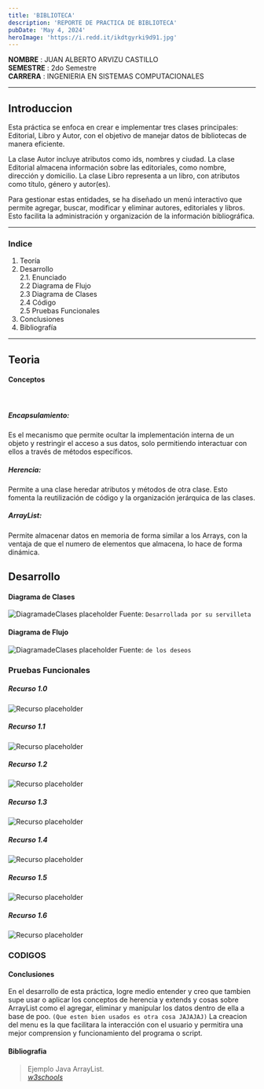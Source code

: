 ```yaml
---
title: 'BIBLIOTECA'
description: 'REPORTE DE PRACTICA DE BIBLIOTECA'
pubDate: 'May 4, 2024'
heroImage: 'https://i.redd.it/ikdtgyrki9d91.jpg'
---
```


**NOMBRE** : JUAN ALBERTO ARVIZU CASTILLO <br>
**SEMESTRE** : 2do Semestre<br>
**CARRERA** : INGENIERIA EN SISTEMAS COMPUTACIONALES

<hr>

## Introduccion

Esta práctica se enfoca en crear e implementar tres clases principales: Editorial, Libro y Autor, con el objetivo de manejar datos de bibliotecas de manera eficiente.

La clase Autor incluye atributos como ids, nombres y ciudad. La clase Editorial almacena información sobre las editoriales, como nombre, dirección y domicilio. La clase Libro representa a un libro, con atributos como título, género y autor(es).

Para gestionar estas entidades, se ha diseñado un menú interactivo que permite agregar, buscar, modificar y eliminar autores, editoriales y libros. Esto facilita la administración y organización de la información bibliográfica.

<hr>

### Indice

1. Teoría
2. Desarrollo <br>
2.1. Enunciado <br> 
2.2 Diagrama de Flujo <br> 
2.3 Diagrama de Clases <br> 
2.4 Código <br> 
2.5 Pruebas Funcionales
3. Conclusiones
4. Bibliografía

<hr>

## Teoria
#### Conceptos
<br>

##### Encapsulamiento:

Es el mecanismo que permite ocultar la implementación interna de un objeto y restringir el acceso a sus datos, solo permitiendo interactuar con ellos a través de métodos específicos.

##### Herencia:
Permite a una clase heredar atributos y métodos de otra clase. Esto fomenta la reutilización de código y la organización jerárquica de las clases.

##### ArrayList:

Permite almacenar datos en memoria de forma similar a los Arrays, con la ventaja de que el numero de elementos que almacena, lo hace de forma dinámica.

## Desarrollo

#### Diagrama de Clases

![DiagramadeClases placeholder](https://github.com/ArZz04/Personas/blob/main/resources/clases.png?raw=true)
Fuente: `Desarrollada por su servilleta`

#### Diagrama de Flujo

![DiagramadeClases placeholder](https://s1.significados.com/foto/diagrama-de-flujo-tipo-vertical.jpg?class=article)
Fuente: `de los deseos`

### Pruebas Funcionales
##### Recurso 1.0
![Recurso placeholder](../../../public/recurso3.png)
##### Recurso 1.1
![Recurso placeholder](../../../public/recurso3.1.png)
##### Recurso 1.2
![Recurso placeholder](../../../public/recurso3.2.png)
##### Recurso 1.3
![Recurso placeholder](../../../public/recurso3.3.png)
##### Recurso 1.4
![Recurso placeholder](../../../public/recurso3.4.png)
##### Recurso 1.5
![Recurso placeholder](../../../public/recurso3.5.png)
##### Recurso 1.6
![Recurso placeholder](../../../public/recurso3.6.png)


### CODIGOS

<script src="https://gist.github.com/ArZz04/4c349e951cd1d0966fab15e4ed28ee24.js"></script>

#### Conclusiones

En el desarrollo de esta práctica, logre medio entender y creo que tambien supe usar o aplicar los conceptos de herencia y extends y cosas sobre ArrayList como el agregar, eliminar y manipular los datos dentro de ella a base de poo. `(Que esten bien usados es otra cosa JAJAJAJ)` La creacion del menu es la que facilitara la interacción con el usuario y permitira una mejor comprension y funcionamiento del programa o script.


#### Bibliografia

> Ejemplo Java ArrayList. <br>  <cite>[w3schools](https://www.w3schools.com/java/java_arraylist.asp)</cite>


